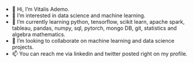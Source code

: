- 👋 Hi, I’m Vitalis Ademo.
- 👀 I’m interested in data science and machine learning.
- 🌱 I’m currently learning python, tensorflow, scikit learn, apache spark, tableau, pandas, numpy, sql, pytorch, mongo DB, git, statistics and algebra mathematics.
- 💞️ I’m looking to collaborate on machine learning and data science projects.
- 📫 You can reach me via linkedin and twitter posted right on my profile.

<!---
vitalis147/vitalis147 is a ✨ special ✨ repository because its `README.md` (this file) appears on your GitHub profile.
You can click the Preview link to take a look at your changes.
--->
